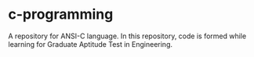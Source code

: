 # c-programming
A repository for ANSI-C language. In this repository, code is formed while learning for Graduate Aptitude Test in Engineering.
